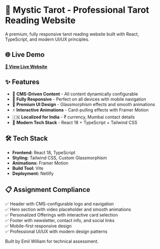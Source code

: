 # 🔮 Mystic Tarot - Professional Tarot Reading Website

A premium, fully responsive tarot reading website built with React, TypeScript, and modern UI/UX principles.

## 🌐 Live Demo

**[🔗 View Live Website](https://spiffy-piroshki-7c3eab.netlify.app)**

## ✨ Features

- 🎯 **CMS-Driven Content** - All content dynamically configurable
- 📱 **Fully Responsive** - Perfect on all devices with mobile navigation  
- 🎨 **Premium UI Design** - Glassmorphism effects and smooth animations
- ⚡ **Interactive Animations** - Card-pulling effects with Framer Motion
- 🇮🇳 **Localized for India** - ₹ currency, Mumbai contact details
- 🔧 **Modern Tech Stack** - React 18 + TypeScript + Tailwind CSS

## 🛠️ Tech Stack

- **Frontend:** React 18, TypeScript
- **Styling:** Tailwind CSS, Custom Glassmorphism  
- **Animations:** Framer Motion
- **Build Tool:** Vite
- **Deployment:** Netlify

## 📋 Assignment Compliance

✅ Header with CMS-configurable logo and navigation  
✅ Hero section with video placeholder and smooth animations  
✅ Personalized Offerings with interactive card selection  
✅ Footer with newsletter, contact info, and social links  
✅ Mobile-first responsive design  
✅ Professional UI/UX with modern design patterns  

Built by Emil William for technical assessment.
